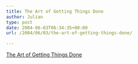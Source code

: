 ```yaml
---
title: The Art of Getting Things Done
author: Julian
type: post
date: 2004-06-03T06:34:35+00:00
url: /2004/06/03/the-art-of-getting-things-done/

---
```

[The Art of Getting Things Done][1]

 [1]: http://www.fastcompany.com/online/35/smith.html